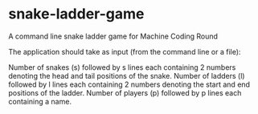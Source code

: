 # snake-ladder-game
A command line snake ladder game for Machine Coding Round

The application should take as input (from the command line or a file):

Number of snakes (s) followed by s lines each containing 2 numbers denoting the head and tail positions of the snake.
Number of ladders (l) followed by l lines each containing 2 numbers denoting the start and end positions of the ladder.
Number of players (p) followed by p lines each containing a name.
